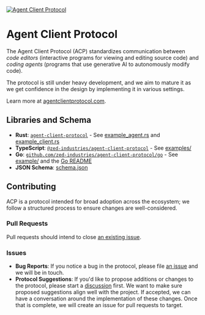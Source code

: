 <a href="https://agentclientprotocol.com/" >
  <img alt="Agent Client Protocol" src="https://zed.dev/img/acp/banner-dark.webp">
</a>

# Agent Client Protocol

The Agent Client Protocol (ACP) standardizes communication between _code editors_ (interactive programs for viewing and editing source code) and _coding agents_ (programs that use generative AI to autonomously modify code).

The protocol is still under heavy development, and we aim to mature it as we get confidence in the design by implementing it in various settings.

Learn more at [agentclientprotocol.com](https://agentclientprotocol.com/).

## Libraries and Schema

- **Rust**: [`agent-client-protocol`](https://crates.io/crates/agent-client-protocol) - See [example_agent.rs](./rust/example_agent.rs) and [example_client.rs](./rust/example_client.rs)
- **TypeScript**: [`@zed-industries/agent-client-protocol`](https://www.npmjs.com/package/@zed-industries/agent-client-protocol) - See [examples/](./typescript/examples/)
- **Go**: [`github.com/zed-industries/agent-client-protocol/go`](https://pkg.go.dev/github.com/zed-industries/agent-client-protocol/go) - See [example/](./go/example/) and the [Go README](./go/README.md)
- **JSON Schema**: [schema.json](./schema/schema.json)

## Contributing

ACP is a protocol intended for broad adoption across the ecosystem; we follow a structured process to ensure changes are well-considered.

### Pull Requests

Pull requests should intend to close [an existing issue](https://github.com/zed-industries/agent-client-protocol/issues).

### Issues

- **Bug Reports**: If you notice a bug in the protocol, please file [an issue](https://github.com/zed-industries/agent-client-protocol/issues/new?template=05_bug_report.yml) and we will be in touch.
- **Protocol Suggestions**: If you'd like to propose additions or changes to the protocol, please start a [discussion](https://github.com/zed-industries/agent-client-protocol/discussions/categories/protocol-suggestions) first. We want to make sure proposed suggestions align well with the project. If accepted, we can have a conversation around the implementation of these changes. Once that is complete, we will create an issue for pull requests to target.
